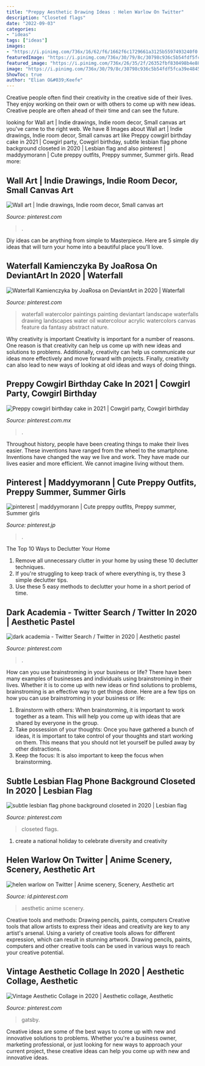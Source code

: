```yaml
---
title: "Preppy Aesthetic Drawing Ideas : Helen Warlow On Twitter"
description: "Closeted flags"
date: "2022-09-03"
categories:
- "ideas"
tags: ["ideas"]
images:
- "https://i.pinimg.com/736x/16/62/f6/1662f6c1729661a3125b5597493240f0.jpg"
featuredImage: "https://i.pinimg.com/736x/30/79/8c/30798c936c5b54fdf5fca39e4845be26.jpg"
featured_image: "https://i.pinimg.com/736x/26/35/2f/26352fbf830498b4e888ce6beab1a017.jpg"
image: "https://i.pinimg.com/736x/30/79/8c/30798c936c5b54fdf5fca39e4845be26.jpg"
ShowToc: true
author: "Elian O&#039;Keefe"
---
```



Creative people often find their creativity in the creative side of their lives. They enjoy working on their own or with others to come up with new ideas. Creative people are often ahead of their time and can see the future.

	

		
looking for Wall art | Indie drawings, Indie room decor, Small canvas art you've came to the right web. We have 8 Images about Wall art | Indie drawings, Indie room decor, Small canvas art like Preppy cowgirl birthday cake in 2021 | Cowgirl party, Cowgirl birthday, subtle lesbian flag phone background closeted in 2020 | Lesbian flag and also pinterest | maddyymorann | Cute preppy outfits, Preppy summer, Summer girls. Read more:
		
    
## Wall Art | Indie Drawings, Indie Room Decor, Small Canvas Art

<img loading=lazy src="https://i.pinimg.com/736x/9b/f4/c1/9bf4c173be8ee980f55fcbb867c35c3c.jpg" onerror="this.onerror=null;this.src='https://tse4.mm.bing.net/th?id=OIP.b82gorYlz4KpdPo7fdK29AHaOk&amp;pid=15.1';" alt="Wall art | Indie drawings, Indie room decor, Small canvas art">

_Source: pinterest.com_

>. 

	

Diy ideas can be anything from simple to Masterpiece. Here are 5 simple diy ideas that will turn your home into a beautiful place you'll love.

    
## Waterfall Kamienczyka By JoaRosa On DeviantArt In 2020 | Waterfall

<img loading=lazy src="https://i.pinimg.com/736x/d4/c2/4f/d4c24ff67bce7cb526306bc01fd0758f.jpg" onerror="this.onerror=null;this.src='https://tse4.mm.bing.net/th?id=OIP.u1UWuS52IVHOYUascsbYMQHaKd&amp;pid=15.1';" alt="Waterfall Kamienczyka by JoaRosa on DeviantArt in 2020 | Waterfall">

_Source: pinterest.com_

>waterfall watercolor paintings painting deviantart landscape waterfalls drawing landscapes water oil watercolour acrylic watercolors canvas feature da fantasy abstract nature. 

	

Why creativity is important
Creativity is important for a number of reasons. One reason is that creativity can help us come up with new ideas and solutions to problems. Additionally, creativity can help us communicate our ideas more effectively and move forward with projects. Finally, creativity can also lead to new ways of looking at old ideas and ways of doing things.

    
## Preppy Cowgirl Birthday Cake In 2021 | Cowgirl Party, Cowgirl Birthday

<img loading=lazy src="https://i.pinimg.com/736x/16/62/f6/1662f6c1729661a3125b5597493240f0.jpg" onerror="this.onerror=null;this.src='https://tse1.mm.bing.net/th?id=OIP.aoZBJlDKWy3fpO-Os_UIfwHaJ3&amp;pid=15.1';" alt="Preppy cowgirl birthday cake in 2021 | Cowgirl party, Cowgirl birthday">

_Source: pinterest.com.mx_

>. 

	

Throughout history, people have been creating things to make their lives easier. These inventions have ranged from the wheel to the smartphone. Inventions have changed the way we live and work. They have made our lives easier and more efficient. We cannot imagine living without them.

    
## Pinterest | Maddyymorann | Cute Preppy Outfits, Preppy Summer, Summer Girls

<img loading=lazy src="https://i.pinimg.com/736x/f8/d7/1c/f8d71c6569ca81cf9e493ec41ae8f5ec.jpg" onerror="this.onerror=null;this.src='https://tse2.mm.bing.net/th?id=OIP.joe9SFI8q__ODCvPRlO47QHaJz&amp;pid=15.1';" alt="pinterest | maddyymorann | Cute preppy outfits, Preppy summer, Summer girls">

_Source: pinterest.jp_

>. 

	

The Top 10 Ways to Declutter Your Home
1. Remove all unnecessary clutter in your home by using these 10 declutter techniques.
2. If you're struggling to keep track of where everything is, try these 3 simple declutter tips.
3. Use these 5 easy methods to declutter your home in a short period of time.

    
## Dark Academia - Twitter Search / Twitter In 2020 | Aesthetic Pastel

<img loading=lazy src="https://i.pinimg.com/736x/cc/93/78/cc937874efca514d387add23273967b1.jpg" onerror="this.onerror=null;this.src='https://tse4.mm.bing.net/th?id=OIP.GvyI7VIbLvAFDaoz8VufEQHaNK&amp;pid=15.1';" alt="dark academia - Twitter Search / Twitter in 2020 | Aesthetic pastel">

_Source: pinterest.com_

>. 

	

How can you use brainstroming in your business or life?
There have been many examples of businesses and individuals using brainstroming in their lives. Whether it is to come up with new ideas or find solutions to problems, brainstroming is an effective way to get things done. Here are a few tips on how you can use brainstroming in your business or life: 
1. Brainstorm with others: When brainstorming, it is important to work together as a team. This will help you come up with ideas that are shared by everyone in the group. 
2. Take possession of your thoughts: Once you have gathered a bunch of ideas, it is important to take control of your thoughts and start working on them. This means that you should not let yourself be pulled away by other distractions. 
3. Keep the focus: It is also important to keep the focus when brainstorming.

    
## Subtle Lesbian Flag Phone Background Closeted In 2020 | Lesbian Flag

<img loading=lazy src="https://i.pinimg.com/736x/26/35/2f/26352fbf830498b4e888ce6beab1a017.jpg" onerror="this.onerror=null;this.src='https://tse4.mm.bing.net/th?id=OIP.wk_wX63U5cuRC_0PcJUFpAHaNQ&amp;pid=15.1';" alt="subtle lesbian flag phone background closeted in 2020 | Lesbian flag">

_Source: pinterest.com_

>closeted flags. 

	

1. create a national holiday to celebrate diversity and creativity

    
## Helen Warlow On Twitter | Anime Scenery, Scenery, Aesthetic Art

<img loading=lazy src="https://i.pinimg.com/736x/15/69/ba/1569ba72c39f3bf24a9e6c0b138fe41c.jpg" onerror="this.onerror=null;this.src='https://tse4.mm.bing.net/th?id=OIP.aaFQFQL6H6ykMkIu_Vv7BwHaKg&amp;pid=15.1';" alt="helen warlow on Twitter | Anime scenery, Scenery, Aesthetic art">

_Source: id.pinterest.com_

>aesthetic anime scenery. 

	

Creative tools and methods: Drawing pencils, paints, computers
Creative tools that allow artists to express their ideas and creativity are key to any artist's arsenal. Using a variety of creative tools allows for different expression, which can result in stunning artwork. Drawing pencils, paints, computers and other creative tools can be used in various ways to reach your creative potential.

    
## Vintage Aesthetic Collage In 2020 | Aesthetic Collage, Aesthetic

<img loading=lazy src="https://i.pinimg.com/736x/30/79/8c/30798c936c5b54fdf5fca39e4845be26.jpg" onerror="this.onerror=null;this.src='https://tse1.mm.bing.net/th?id=OIP.QIt29rAS4qMrfZazL-14ugHaNK&amp;pid=15.1';" alt="Vintage Aesthetic Collage in 2020 | Aesthetic collage, Aesthetic">

_Source: pinterest.com_

>gatsby. 

	

Creative ideas are some of the best ways to come up with new and innovative solutions to problems. Whether you're a business owner, marketing professional, or just looking for new ways to approach your current project, these creative ideas can help you come up with new and innovative ideas.

